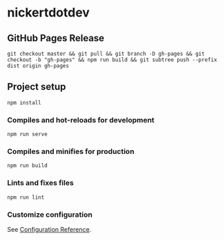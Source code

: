 # nickertdotdev

## GitHub Pages Release
```
git checkout master && git pull && git branch -D gh-pages && git checkout -b "gh-pages" && npm run build && git subtree push --prefix dist origin gh-pages
```

## Project setup
```
npm install
```

### Compiles and hot-reloads for development
```
npm run serve
```

### Compiles and minifies for production
```
npm run build
```

### Lints and fixes files
```
npm run lint
```

### Customize configuration
See [Configuration Reference](https://cli.vuejs.org/config/).

